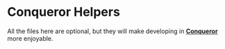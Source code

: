 # Conqueror Helpers

All the files here are optional,
but they will make developing in
[**Conqueror**](https://github.com/nikkeyl/conqueror) more enjoyable.
